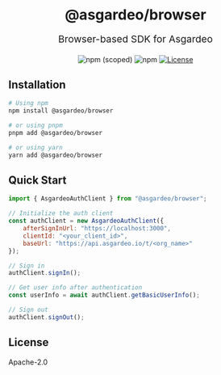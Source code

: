 <p align="center" style="color: #343a40">
  <h1 align="center">@asgardeo/browser</h1>
</p>
<p align="center" style="font-size: 1.2rem;">Browser-based SDK for Asgardeo</p>
<div align="center">
  <img alt="npm (scoped)" src="https://img.shields.io/npm/v/@asgardeo/browser">
  <img alt="npm" src="https://img.shields.io/npm/dw/@asgardeo/browser">
  <a href="./LICENSE"><img src="https://img.shields.io/badge/License-Apache%202.0-blue.svg" alt="License"></a>
</div>

## Installation

```bash
# Using npm
npm install @asgardeo/browser

# or using pnpm
pnpm add @asgardeo/browser

# or using yarn
yarn add @asgardeo/browser
```

## Quick Start

```javascript
import { AsgardeoAuthClient } from "@asgardeo/browser";

// Initialize the auth client
const authClient = new AsgardeoAuthClient({
    afterSignInUrl: "https://localhost:3000",
    clientId: "<your_client_id>",
    baseUrl: "https://api.asgardeo.io/t/<org_name>"
});

// Sign in
authClient.signIn();

// Get user info after authentication
const userInfo = await authClient.getBasicUserInfo();

// Sign out
authClient.signOut();
```

## License

Apache-2.0
